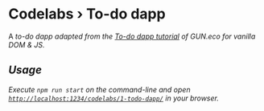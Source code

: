 # Codelabs › To-do dapp

A <em>to-do dapp<em> adapted from the [To-do dapp tutorial](https://gun.eco/docs/Todo-Dapp) of GUN.eco for vanilla DOM & JS.

## Usage

Execute `npm run start` on the command-line and open [`http://localhost:1234/codelabs/1-todo-dapp/`](http://localhost:1234/codelabs/1-todo-dapp/) in your browser.